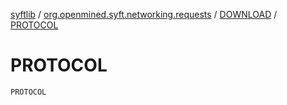 [syftlib](../../index.md) / [org.openmined.syft.networking.requests](../index.md) / [DOWNLOAD](index.md) / [PROTOCOL](./-p-r-o-t-o-c-o-l.md)

# PROTOCOL

`PROTOCOL`